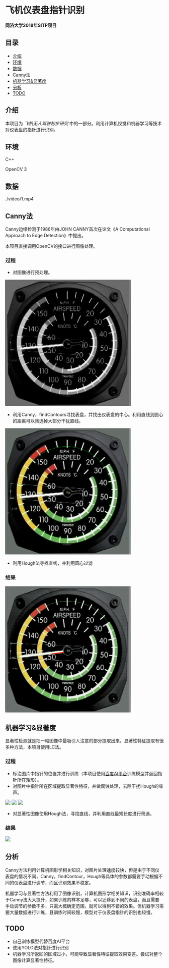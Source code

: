 # 飞机仪表盘指针识别

**同济大学2018年SITP项目**

## 目录

* [介绍](#介绍)
* [环境](#环境)
* [数据](#数据)
* [Canny法](#Canny法)
* [机器学习&显著度](#机器学习&显著度)
* [分析](#分析)
* [TODO](#TODO)

## 介绍

本项目为 *飞机无人驾驶初步研究* 中的一部分。利用计算机视觉和机器学习等技术对仪表盘的指针进行识别。

## 环境

C++

OpenCV 3

## 数据

./video/1.mp4

## Canny法

Canny边缘检测于1986年由JOHN CANNY首次在论文《A Computational Approach to Edge Detection》中提出。

本项目直接调用OpenCV的接口进行图像处理。

### 过程

* 对图像进行预处理。



<img src="./img/canny_gray.png" height="400px">

* 利用Canny，findContours寻找表盘，并找出仪表盘的中心。利用直线到圆心的距离可以筛选掉大部分干扰直线。



<img src="./img/img_circle.png" height="400px">

* 利用Hough法寻找直线，并利用圆心过滤

### 结果

<img src="./img/output_canny.gif" height="400px">

## 机器学习&显著度

显著性检测就是把一幅图像中最吸引人注意的部分提取出来。显著性特征提取有很多种方法，本项目使用LC法。

### 过程

* 标注图片中指针的位置并进行训练（本项目使用[百度AI平台](http://ai.baidu.com/)训练模型并返回指针所在矩形）。
* 对图片中指针所在区域提取显著性特征，并做腐蚀处理，去除干扰Hough的噪声。

<img src="/Users/cbc/Project/c++/pointer_recognization/img/sal_part_origin.png" height="100px">



<img src="/Users/cbc/Project/c++/pointer_recognization/img/sal_part.png" height="100px">



<img src="/Users/cbc/Project/c++/pointer_recognization/img/sal_part_erode.png" height="100px">

* 对显著性图像使用Hough法，寻找直线，并利用直线最短长度进行筛选。

### 结果

<img src="/Users/cbc/Project/c++/pointer_recognization/img/output_sal.gif" height="400px">

## 分析

Canny方法利用计算机图形学相关知识，对图片处理速度较快，但是由于不同仪表盘的情况不同，Canny，findContour，Hough等具体的参数都需要手动根据不同的仪表盘进行调节，而且识别效果不稳定。

机器学习与显著性方法利用了图像识别，计算机图形学相关知识，识别准确率相较于Canny法大大提升，如果训练的样本足够，可以迁移到不同的表盘，而且需要手动调节的参数不多，只需大概确定范围，就可以得到不错的效果。但机器学习需要大量数据进行训练，且训练时间较慢，模型对于仪表盘指针的识别也较慢。

## TODO

* 自己训练模型代替百度AI平台
* 使用YOLO法对指针进行识别
* 机器学习所返回的区域过小，可能导致显著性特征提取效果变差。尝试对整个图像计算显著性特征。